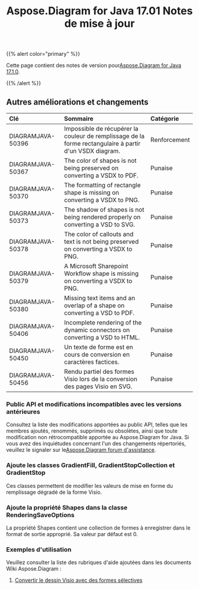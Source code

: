 ﻿---
title: Aspose.Diagram for Java 17.01 Notes de mise à jour
type: docs
weight: 120
url: /fr/java/aspose-diagram-for-java-17-01-release-notes/
---
{{% alert color="primary" %}} 

Cette page contient des notes de version pour[Aspose.Diagram for Java 17.1.0](https://docs.aspose.com/diagram/java/aspose-diagram-for-java-17-01-release-notes/).

{{% /alert %}} 
## **Autres améliorations et changements**

|**Clé**|**Sommaire**|**Catégorie**|
|:- |:- |:- |
|DIAGRAMJAVA-50396|Impossible de récupérer la couleur de remplissage de la forme rectangulaire à partir d'un VSDX diagram.|Renforcement|
|DIAGRAMJAVA-50367|The color of shapes is not being preserved on converting a VSDX to PDF.|Punaise|
|DIAGRAMJAVA-50370|The formatting of rectangle shape is missing on converting a VSDX to PNG.|Punaise|
|DIAGRAMJAVA-50373|The shadow of shapes is not being rendered properly on converting a VSD to SVG.|Punaise|
|DIAGRAMJAVA-50378|The color of callouts and text is not being preserved on converting a VSDX to PNG.|Punaise|
|DIAGRAMJAVA-50379|A Microsoft Sharepoint Workflow shape is missing on converting a VSDX to PNG.|Punaise|
|DIAGRAMJAVA-50380|Missing text items and an overlap of a shape on converting a VSD to PDF.|Punaise|
|DIAGRAMJAVA-50406|Incomplete rendering of the dynamic connectors on converting a VSD to HTML.|Punaise|
|DIAGRAMJAVA-50450|Un texte de forme est en cours de conversion en caractères factices.|Punaise|
|DIAGRAMJAVA-50456|Rendu partiel des formes Visio lors de la conversion des pages Visio en SVG.|Punaise|

### **Public API et modifications incompatibles avec les versions antérieures**
Consultez la liste des modifications apportées au public API, telles que les membres ajoutés, renommés, supprimés ou obsolètes, ainsi que toute modification non rétrocompatible apportée au Aspose.Diagram for Java. Si vous avez des inquiétudes concernant l'un des changements répertoriés, veuillez le signaler sur le[Aspose.Diagram forum d'assistance](https://forum.aspose.com/c/diagram/17).
### **Ajoute les classes GradientFill, GradientStopCollection et GradientStop**
Ces classes permettent de modifier les valeurs de mise en forme du remplissage dégradé de la forme Visio.
### **Ajoute la propriété Shapes dans la classe RenderingSaveOptions**
La propriété Shapes contient une collection de formes à enregistrer dans le format de sortie approprié. Sa valeur par défaut est 0.
### **Exemples d'utilisation**
Veuillez consulter la liste des rubriques d'aide ajoutées dans les documents Wiki Aspose.Diagram :

1. [Convertir le dessin Visio avec des formes sélectives]()
